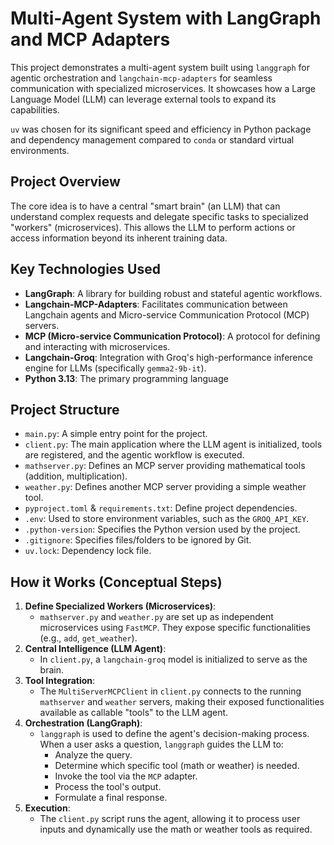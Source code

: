 # Multi-Agent System with LangGraph and MCP Adapters

This project demonstrates a multi-agent system built using `langgraph` for agentic orchestration and `langchain-mcp-adapters` for seamless communication with specialized microservices. It showcases how a Large Language Model (LLM) can leverage external tools to expand its capabilities.

`uv` was chosen for its significant speed and efficiency in Python package and dependency management compared to `conda` or standard virtual environments.

## Project Overview

The core idea is to have a central "smart brain" (an LLM) that can understand complex requests and delegate specific tasks to specialized "workers" (microservices). This allows the LLM to perform actions or access information beyond its inherent training data.

## Key Technologies Used

* **LangGraph**: A library for building robust and stateful agentic workflows.
* **Langchain-MCP-Adapters**: Facilitates communication between Langchain agents and Micro-service Communication Protocol (MCP) servers.
* **MCP (Micro-service Communication Protocol)**: A protocol for defining and interacting with microservices.
* **Langchain-Groq**: Integration with Groq's high-performance inference engine for LLMs (specifically `gemma2-9b-it`).
* **Python 3.13**: The primary programming language

## Project Structure

* `main.py`: A simple entry point for the project.
* `client.py`: The main application where the LLM agent is initialized, tools are registered, and the agentic workflow is executed.
* `mathserver.py`: Defines an MCP server providing mathematical tools (addition, multiplication).
* `weather.py`: Defines another MCP server providing a simple weather tool.
* `pyproject.toml` & `requirements.txt`: Define project dependencies.
* `.env`: Used to store environment variables, such as the `GROQ_API_KEY`.
* `.python-version`: Specifies the Python version used by the project.
* `.gitignore`: Specifies files/folders to be ignored by Git.
* `uv.lock`: Dependency lock file.

## How it Works (Conceptual Steps)

1.  **Define Specialized Workers (Microservices)**:
    * `mathserver.py` and `weather.py` are set up as independent microservices using `FastMCP`. They expose specific functionalities (e.g., `add`, `get_weather`).
2.  **Central Intelligence (LLM Agent)**:
    * In `client.py`, a `langchain-groq` model is initialized to serve as the brain.
3.  **Tool Integration**:
    * The `MultiServerMCPClient` in `client.py` connects to the running `mathserver` and `weather` servers, making their exposed functionalities available as callable "tools" to the LLM agent.
4.  **Orchestration (LangGraph)**:
    * `langgraph` is used to define the agent's decision-making process. When a user asks a question, `langgraph` guides the LLM to:
        * Analyze the query.
        * Determine which specific tool (math or weather) is needed.
        * Invoke the tool via the `MCP` adapter.
        * Process the tool's output.
        * Formulate a final response.
5.  **Execution**:
    * The `client.py` script runs the agent, allowing it to process user inputs and dynamically use the math or weather tools as required.
